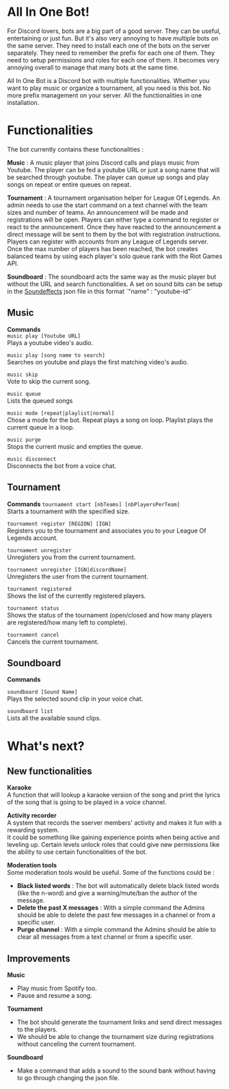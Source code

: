 # All In One Bot!  

For Discord lovers, bots are a big part of a good server. They can be useful, entertaining or just fun. But it's also very annoying to have multiple bots on the same server. They need to install each one of the bots on the server separately. They need to remember the prefix for each one of them. They need to setup permissions and roles for each one of them. It becomes very annoying overall to manage that many bots at the same time. 
  
All In One Bot is a Discord bot with multiple functionalities. Whether you want to play music or organize a tournament, all you need is this bot. No more prefix management on your server. All the functionalities in one installation.  
  

# Functionalities  
  
The bot currently contains these functionalities :  
  
**Music** : A music player that joins Discord calls and plays music from Youtube. The player can be fed a youtube URL or just a song name that will be searched through youtube. The player can queue up songs and play songs on repeat or entire queues on repeat.  
  
**Tournament** : A tournament organisation helper for League Of Legends. An admin needs to use the start command on a text channel with the team sizes and number of teams. An announcement will be made and registrations will be open. Players can either type a command to register or react to the announcement. Once they have reacted to the announcement a direct message will be sent to them by the bot with registration instructions. Players can register with accounts from any League of Legends server. Once the max number of players has been reached, the bot creates balanced teams by using each player's solo queue rank with the Riot Games API.  
  
**Soundboard** : The soundboard acts the same way as the music player but without the URL and search functionalities. A set on sound bits can be setup in the [Soundeffects]([https://github.com/MassinissaAchour/All-In-One-Bot/blob/master/soundeffects.json](https://github.com/MassinissaAchour/All-In-One-Bot/blob/master/soundeffects.json)) json file in this format `"name" : "youtube-id"`  
  
## Music

**Commands**  
`music play [Youtube URL]`  
Plays a youtube video's audio.  
  
`music play [song name to search]`  
Searches on youtube and plays the first matching video's audio.  
  
`music skip`  
Vote to skip the current song.  
  
`music queue`  
Lists the queued songs  
  
`music mode [repeat|playlist|normal]`  
Chose a mode for the bot. Repeat plays a song on loop. Playlist plays the current queue in a loop.  
  
`music purge`  
Stops the current music and empties the queue.  
  
`music disconnect`  
Disconnects the bot from a voice chat.  
  

## Tournament  

**Commands**
`tournament start [nbTeams] [nbPlayersPerTeam]`  
Starts a tournament with the specified size.  
  
`tournament register [REGION] [IGN]`  
Registers you to the tournament and associates you to your League Of Legends account.  
  
`tournament unregister`  
Unregisters you from the current tournament.  
  
`tournament unregister [IGN|discordName]`  
Unregisters the user from the current tournament.  
  
`tournament registered`  
Shows the list of the currently registered players.  
  
`tournament status`  
Shows the status of the tournament (open/closed and how many players are registered/how many left to complete).  
  
`tournament cancel`  
Cancels the current tournament.  
  
  
## Soundboard  

**Commands**  

`soundboard [Sound Name]`  
Plays the selected sound clip in your voice chat. 
  
`soundboard list`  
Lists all the available sound clips.  
  

# What's next?  

## New functionalities  

**Karaoke**  
  A function that will lookup a karaoke version of the song and print the lyrics of the song that is going to be played in a voice channel.  
  
**Activity recorder**  
A system that records the sserver members' activity and makes it fun with a rewarding system.  
It could be something like gaining experience points when being active and leveling up. Certain levels unlock roles that could give new permissions like the ability to use certain functionalities of the bot.  

**Moderation tools**  
Some moderation tools would be useful. Some of the functions could be :  
- **Black listed words** : The bot will automatically delete black listed words (like the n-word) and give a warning/mute/ban the author of the message.  
- **Delete the past X messages** : With a simple command the Admins should be able to delete the past few messages in a channel or from a specific user.  
- **Purge channel** : With a simple command the Admins should be able to clear all messages from a text channel or from a specific user.  

##  Improvements  

**Music**  
- Play music from Spotify too.  
- Pause and resume a song.  

**Tournament**  
- The bot should generate the tournament links and send direct messages to the players.  
- We should be able to change the tournament size during registrations without canceling the current tournament.  

**Soundboard**  
- Make a command that adds a sound to the sound bank without having to go through changing the json file.  

